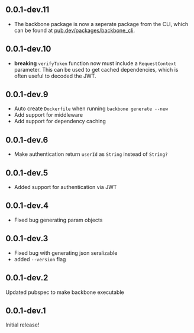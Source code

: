 ## 0.0.1-dev.11

- The backbone package is now a seperate package from the CLI, which can be found at [pub.dev/packages/backbone_cli](https://pub.dev/packages/backbone_cli).

## 0.0.1-dev.10

- **breaking** `verifyToken` function now must include a `RequestContext` parameter. This can be used to get cached dependencies, which is often useful to decoded the JWT.

## 0.0.1-dev.9

- Auto create `Dockerfile` when running `backbone generate --new`
- Add support for middleware
- Add support for dependency caching

## 0.0.1-dev.6

- Make authentication return `userId` as `String` instead of `String?`

## 0.0.1-dev.5

- Added support for authentication via JWT

## 0.0.1-dev.4

- Fixed bug generating param objects

## 0.0.1-dev.3

- Fixed bug with generating json seralizable
- added `--version` flag

## 0.0.1-dev.2

Updated pubspec to make backbone executable

## 0.0.1-dev.1

Initial release!
